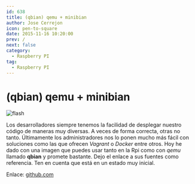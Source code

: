 ```yaml
---
id: 638
title: (qbian) qemu + minibian
author: Jose Cerrejon
icon: pen-to-square
date: 2015-11-16 10:20:00
prev: /
next: false
category:
  - Raspberry PI
tag:
  - Raspberry PI
---
```


# (qbian) qemu + minibian

![flash](/images/raspflash.jpg)

Los desarrolladores siempre tenemos la facilidad de desplegar nuestro código de maneras muy diversas. A veces de forma correcta, otras no tanto. Últimamente los administradores nos lo ponen mucho más fácil con soluciones como las que ofrecen *Vagrant* o *Docker* entre otros. Hoy he dado con una imagen que puedes usar tanto en la Rpi como con *qemu* llamado **qbian** y promete bastante. Dejo el enlace a sus fuentes como referencia. Ten en cuenta que está en un estado muy inicial.

Enlace: [github.com](https://github.com/trojanspike/qbian/tree/master/injects/qbian)